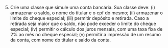 5. Crie uma classe que simule uma conta bancária. Sua classe deve: (i) armazenar o saldo, o
nome do titular e o cpf do mesmo; (ii) armazenar o limite do cheque especial; (iii) permitir
depósito e retirada. Caso a retirada seja maior que o saldo, não pode exceder o limite do
cheque especial; (iv) permitir o cálculo dos juros mensais, com uma taxa fixa de 2% ao mês
no cheque especial; (v) permitir a impressão de um resumo da conta, com nome do titular
e saldo da conta.
